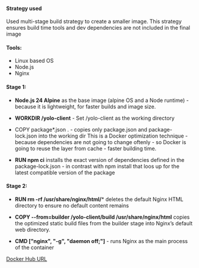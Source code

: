 #### Strategy used
Used multi-stage build strategy to create a smaller image.
This strategy ensures build time tools and dev dependencies are not included in the final image

#### Tools:
  - Linux based OS
  - Node.js 
  - Nginx 
    
#### Stage 1:
- **Node.js 24 Alpine** as the base image (alpine OS  and a Node runtime) - because
    it is lightweight, for faster builds and image size.

- **WORKDIR /yolo-client** - Set /yolo-client as the working directory

- COPY package*.json . - copies only package.json and package-lock.json into the working dir 
  This is a Docker optimization technique - because dependencies are not going to change oftenly -
  so Docker is going to reuse the layer from cache - faster building time.
  
- **RUN npm ci** installs the exact version of dependencies defined in the package-lock.json - in contrast with npm 
  install that loos up for the latest compatible version of the package

#### Stage 2:
- **RUN rm -rf /usr/share/nginx/html/*** deletes the default Nginx HTML directory to ensure no default content remains

- **COPY --from=builder /yolo-client/build /usr/share/nginx/html** copies the optimized static build files from the     builder stage into Nginx’s default web directory.


- **CMD ["nginx", "-g", "daemon off;"]** - runs Nginx as the main process of the container

[Docker Hub URL](https://hub.docker.com/repositories/birisi)



